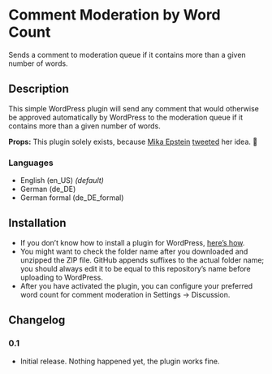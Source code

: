 # Comment Moderation by Word Count
Sends a comment to moderation queue if it contains more than a given number of words.

## Description

This simple WordPress plugin will send any comment that would otherwise be approved automatically by WordPress to the moderation queue if it contains more than a given number of words.

**Props:** This plugin solely exists, because [Mika Epstein](https://github.com/ipstenu) [tweeted](https://twitter.com/Ipstenu/status/627130377828564993) her idea. :bouquet:

### Languages
* English (en_US) _(default)_
* German (de_DE)
* German formal (de\_DE_formal)

## Installation
* If you don’t know how to install a plugin for WordPress, [here’s how](http://codex.wordpress.org/Managing_Plugins#Installing_Plugins).
* You might want to check the folder name after you downloaded and unzipped the ZIP file. GitHub appends suffixes to the actual folder name; you should always edit it to be equal to this repository’s name before uploading to WordPress.
* After you have activated the plugin, you can configure your preferred word count for comment moderation in Settings → Discussion.

## Changelog

### 0.1

* Initial release. Nothing happened yet, the plugin works fine.
